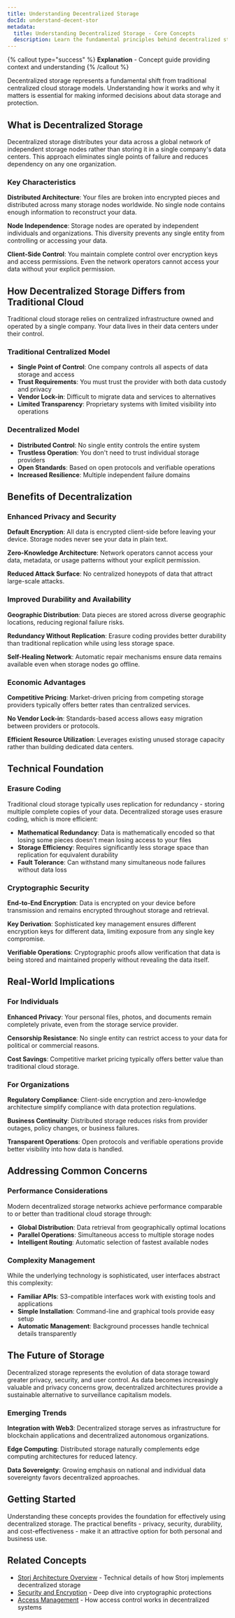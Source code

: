 ```yaml
---
title: Understanding Decentralized Storage
docId: understand-decent-stor
metadata:
  title: Understanding Decentralized Storage - Core Concepts
  description: Learn the fundamental principles behind decentralized storage systems, how they differ from traditional cloud storage, and why they provide better security and privacy.
---
```


{% callout type="success" %}
**Explanation** - Concept guide providing context and understanding
{% /callout %}

Decentralized storage represents a fundamental shift from traditional centralized cloud storage models. Understanding how it works and why it matters is essential for making informed decisions about data storage and protection.

## What is Decentralized Storage

Decentralized storage distributes your data across a global network of independent storage nodes rather than storing it in a single company's data centers. This approach eliminates single points of failure and reduces dependency on any one organization.

### Key Characteristics

**Distributed Architecture**: Your files are broken into encrypted pieces and distributed across many storage nodes worldwide. No single node contains enough information to reconstruct your data.

**Node Independence**: Storage nodes are operated by independent individuals and organizations. This diversity prevents any single entity from controlling or accessing your data.

**Client-Side Control**: You maintain complete control over encryption keys and access permissions. Even the network operators cannot access your data without your explicit permission.

## How Decentralized Storage Differs from Traditional Cloud

Traditional cloud storage relies on centralized infrastructure owned and operated by a single company. Your data lives in their data centers under their control.

### Traditional Centralized Model

- **Single Point of Control**: One company controls all aspects of data storage and access
- **Trust Requirements**: You must trust the provider with both data custody and privacy
- **Vendor Lock-in**: Difficult to migrate data and services to alternatives
- **Limited Transparency**: Proprietary systems with limited visibility into operations

### Decentralized Model

- **Distributed Control**: No single entity controls the entire system
- **Trustless Operation**: You don't need to trust individual storage providers
- **Open Standards**: Based on open protocols and verifiable operations
- **Increased Resilience**: Multiple independent failure domains

## Benefits of Decentralization

### Enhanced Privacy and Security

**Default Encryption**: All data is encrypted client-side before leaving your device. Storage nodes never see your data in plain text.

**Zero-Knowledge Architecture**: Network operators cannot access your data, metadata, or usage patterns without your explicit permission.

**Reduced Attack Surface**: No centralized honeypots of data that attract large-scale attacks.

### Improved Durability and Availability

**Geographic Distribution**: Data pieces are stored across diverse geographic locations, reducing regional failure risks.

**Redundancy Without Replication**: Erasure coding provides better durability than traditional replication while using less storage space.

**Self-Healing Network**: Automatic repair mechanisms ensure data remains available even when storage nodes go offline.

### Economic Advantages

**Competitive Pricing**: Market-driven pricing from competing storage providers typically offers better rates than centralized services.

**No Vendor Lock-in**: Standards-based access allows easy migration between providers or protocols.

**Efficient Resource Utilization**: Leverages existing unused storage capacity rather than building dedicated data centers.

## Technical Foundation

### Erasure Coding

Traditional cloud storage typically uses replication for redundancy - storing multiple complete copies of your data. Decentralized storage uses erasure coding, which is more efficient:

- **Mathematical Redundancy**: Data is mathematically encoded so that losing some pieces doesn't mean losing access to your files
- **Storage Efficiency**: Requires significantly less storage space than replication for equivalent durability
- **Fault Tolerance**: Can withstand many simultaneous node failures without data loss

### Cryptographic Security

**End-to-End Encryption**: Data is encrypted on your device before transmission and remains encrypted throughout storage and retrieval.

**Key Derivation**: Sophisticated key management ensures different encryption keys for different data, limiting exposure from any single key compromise.

**Verifiable Operations**: Cryptographic proofs allow verification that data is being stored and maintained properly without revealing the data itself.

## Real-World Implications

### For Individuals

**Enhanced Privacy**: Your personal files, photos, and documents remain completely private, even from the storage service provider.

**Censorship Resistance**: No single entity can restrict access to your data for political or commercial reasons.

**Cost Savings**: Competitive market pricing typically offers better value than traditional cloud storage.

### For Organizations

**Regulatory Compliance**: Client-side encryption and zero-knowledge architecture simplify compliance with data protection regulations.

**Business Continuity**: Distributed storage reduces risks from provider outages, policy changes, or business failures.

**Transparent Operations**: Open protocols and verifiable operations provide better visibility into how data is handled.

## Addressing Common Concerns

### Performance Considerations

Modern decentralized storage networks achieve performance comparable to or better than traditional cloud storage through:

- **Global Distribution**: Data retrieval from geographically optimal locations
- **Parallel Operations**: Simultaneous access to multiple storage nodes
- **Intelligent Routing**: Automatic selection of fastest available nodes

### Complexity Management

While the underlying technology is sophisticated, user interfaces abstract this complexity:

- **Familiar APIs**: S3-compatible interfaces work with existing tools and applications
- **Simple Installation**: Command-line and graphical tools provide easy setup
- **Automatic Management**: Background processes handle technical details transparently

## The Future of Storage

Decentralized storage represents the evolution of data storage toward greater privacy, security, and user control. As data becomes increasingly valuable and privacy concerns grow, decentralized architectures provide a sustainable alternative to surveillance capitalism models.

### Emerging Trends

**Integration with Web3**: Decentralized storage serves as infrastructure for blockchain applications and decentralized autonomous organizations.

**Edge Computing**: Distributed storage naturally complements edge computing architectures for reduced latency.

**Data Sovereignty**: Growing emphasis on national and individual data sovereignty favors decentralized approaches.

## Getting Started

Understanding these concepts provides the foundation for effectively using decentralized storage. The practical benefits - privacy, security, durability, and cost-effectiveness - make it an attractive option for both personal and business use.

## Related Concepts

- [Storj Architecture Overview](docId:storj-arch-overview) - Technical details of how Storj implements decentralized storage
- [Security and Encryption](docId:security-encryption) - Deep dive into cryptographic protections
- [Access Management](docId:access-management-at-the-edge) - How access control works in decentralized systems